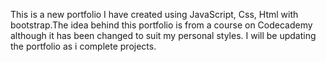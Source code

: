 This is a new portfolio I have created using JavaScript, Css, Html with bootstrap.The idea behind this portfolio is from a course on Codecademy although it has been changed to suit my personal styles. I will be updating the portfolio as i complete projects.